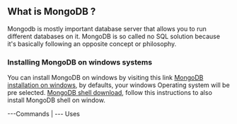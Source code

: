 ## What is MongoDB ?
Mongodb is mostly important database server that allows you to run different databases on it.
MongoDB is so called no SQL solution because it's basically following an opposite concept or philosophy.

### Installing MongoDB on windows systems
You can install MongoDB on windows by visiting this link
[MongoDB installation on windows](https://www.mongodb.com/try/download/community), by defaults, your windows Operating system will be pre selected.
[MongoDB shell download](https://www.mongodb.com/docs/mongodb-shell/install/), follow this instructions to also install MongoDB shell on window.

---Commands | --- Uses
